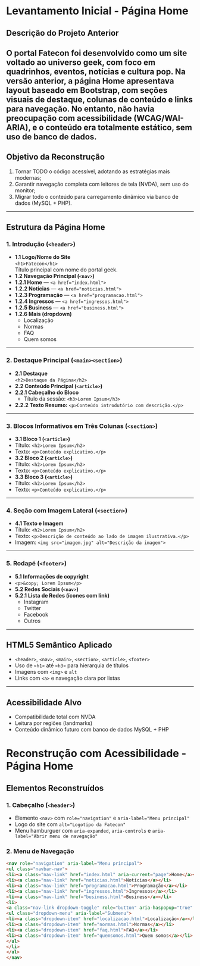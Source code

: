 # Levantamento Inicial - Página Home
## Descrição do Projeto Anterior
O portal **Fatecon** foi desenvolvido como um site voltado ao universo geek, com foco em quadrinhos, eventos, notícias e cultura pop. Na versão anterior, a página Home apresentava layout baseado em Bootstrap, com seções visuais de destaque, colunas de conteúdo e links para navegação. No entanto, não havia preocupação com acessibilidade (WCAG/WAI-ARIA), e o conteúdo era totalmente estático, sem uso de banco de dados.
---
## Objetivo da Reconstrução
1. Tornar TODO o código acessível, adotando as estratégias mais modernas;
2. Garantir navegação completa com leitores de tela (NVDA), sem uso do monitor;
3. Migrar todo o conteúdo para carregamento dinâmico via banco de dados (MySQL + PHP).
---
## Estrutura da Página Home
### 1. Introdução (`<header>`)
- **1.1 Logo/Nome do Site**  
 `<h1>Fatecon</h1>`  
 Título principal com nome do portal geek.
- **1.2 Navegação Principal (`<nav>`)**
 - **1.2.1 Home** — `<a href="index.html">`
 - **1.2.2 Notícias** — `<a href="noticias.html">`
 - **1.2.3 Programação** — `<a href="programacao.html">`
 - **1.2.4 Ingressos** — `<a href="ingressos.html">`
 - **1.2.5 Business** — `<a href="business.html">`
 - **1.2.6 Mais (dropdown)**  
   - Localização  
   - Normas  
   - FAQ  
   - Quem somos
---
### 2. Destaque Principal (`<main><section>`)
- **2.1 Destaque**  
 `<h2>Destaque da Página</h2>`
- **2.2 Conteúdo Principal (`<article>`)**
 - **2.2.1 Cabeçalho do Bloco**
   - Título da sessão: `<h3>Lorem Ipsum</h3>`
 - **2.2.2 Texto Resumo:** `<p>Conteúdo introdutório com descrição.</p>`
---
### 3. Blocos Informativos em Três Colunas (`<section>`)
- **3.1 Bloco 1 (`<article>`)**
 - Título: `<h2>Lorem Ipsum</h2>`
 - Texto: `<p>Conteúdo explicativo.</p>`
- **3.2 Bloco 2 (`<article>`)**
 - Título: `<h2>Lorem Ipsum</h2>`
 - Texto: `<p>Conteúdo explicativo.</p>`
- **3.3 Bloco 3 (`<article>`)**
 - Título: `<h2>Lorem Ipsum</h2>`
 - Texto: `<p>Conteúdo explicativo.</p>`
---
### 4. Seção com Imagem Lateral (`<section>`)
- **4.1 Texto e Imagem**
 - Título: `<h2>Lorem Ipsum</h2>`
 - Texto: `<p>Descrição de conteúdo ao lado de imagem ilustrativa.</p>`
 - Imagem: `<img src="imagem.jpg" alt="Descrição da imagem">`
---
### 5. Rodapé (`<footer>`)
- **5.1 Informações de copyright**
 - `<p>&copy; Lorem Ipsum</p>`
- **5.2 Redes Sociais (`<nav>`)**
 - **5.2.1 Lista de Redes (ícones com link)**
   - Instagram
   - Twitter
   - Facebook
   - Outros
---
## HTML5 Semântico Aplicado
- `<header>`, `<nav>`, `<main>`, `<section>`, `<article>`, `<footer>`
- Uso de `<h1>` até `<h3>` para hierarquia de títulos
- Imagens com `<img>` e `alt`
- Links com `<a>` e navegação clara por listas
---
## Acessibilidade Alvo
- Compatibilidade total com NVDA
- Leitura por regiões (landmarks)
- Conteúdo dinâmico futuro com banco de dados MySQL + PHP

# Reconstrução com Acessibilidade - Página Home
## Elementos Reconstruídos
### 1. Cabeçalho (`<header>`)
- Elemento `<nav>` com `role="navigation"` e `aria-label="Menu principal"`
- Logo do site com `alt="Logotipo da Fatecon"`
- Menu hamburguer com `aria-expanded`, `aria-controls` e `aria-label="Abrir menu de navegação"`
### 2. Menu de Navegação
```html
<nav role="navigation" aria-label="Menu principal">
<ul class="navbar-nav">
<li><a class="nav-link" href="index.html" aria-current="page">Home</a></li>
<li><a class="nav-link" href="noticias.html">Notícias</a></li>
<li><a class="nav-link" href="programacao.html">Programação</a></li>
<li><a class="nav-link" href="ingressos.html">Ingressos</a></li>
<li><a class="nav-link" href="business.html">Business</a></li>
<li>
<a class="nav-link dropdown-toggle" role="button" aria-haspopup="true" aria-expanded="false">Mais</a>
<ul class="dropdown-menu" aria-label="Submenu">
<li><a class="dropdown-item" href="localizacao.html">Localização</a></li>
<li><a class="dropdown-item" href="normas.html">Normas</a></li>
<li><a class="dropdown-item" href="faq.html">FAQ</a></li>
<li><a class="dropdown-item" href="quemsomos.html">Quem somos</a></li>
</ul>
</li>
</ul>
</nav>
